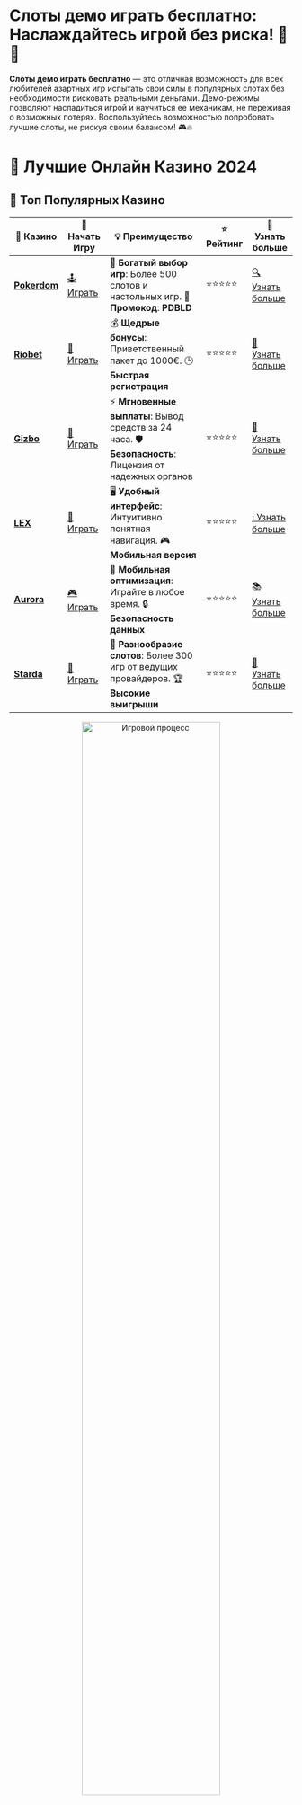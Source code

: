 # **Слоты демо играть бесплатно**: Наслаждайтесь игрой без риска! 🎰💸

**Слоты демо играть бесплатно** — это отличная возможность для всех любителей азартных игр испытать свои силы в популярных слотах без необходимости рисковать реальными деньгами. Демо-режимы позволяют насладиться игрой и научиться ее механикам, не переживая о возможных потерях. Воспользуйтесь возможностью попробовать лучшие слоты, не рискуя своим балансом! 🎮🔥

# 🎰 Лучшие Онлайн Казино 2024

## 🌟 Топ Популярных Казино

| 🎲 **Казино** | 🔗 **Начать Игру** | 💡 **Преимущество** | ⭐ **Рейтинг** | 🔗 **Узнать больше** |
|--------------|---------------------|---------------------|----------------|----------------------|
| [**Pokerdom**](https://brandplay.link/4k77v2yx) | [🕹️ Играть](https://brandplay.link/4k77v2yx) | 🎉 **Богатый выбор игр**: Более 500 слотов и настольных игр. 🎁 **Промокод**: **PDBLD** | ⭐⭐⭐⭐⭐ | [🔍 Узнать больше](https://brandplay.link/4k77v2yx) |
| [**Riobet**](https://brandplay.link/7xBLTPyj) | [🎰 Играть](https://brandplay.link/7xBLTPyj) | 💰 **Щедрые бонусы**: Приветственный пакет до 1000€. 🕒 **Быстрая регистрация** | ⭐⭐⭐⭐⭐ | [📖 Узнать больше](https://brandplay.link/7xBLTPyj) |
| [**Gizbo**](https://brandplay.link/bprXw4YV) | [🎲 Играть](https://brandplay.link/bprXw4YV) | ⚡ **Мгновенные выплаты**: Вывод средств за 24 часа. 🛡️ **Безопасность**: Лицензия от надежных органов | ⭐⭐⭐⭐⭐ | [📝 Узнать больше](https://brandplay.link/bprXw4YV) |
| [**LEX**](https://brandplay.link/zW4hdDFV) | [🤑 Играть](https://brandplay.link/zW4hdDFV) | 🖥️ **Удобный интерфейс**: Интуитивно понятная навигация. 🎮 **Мобильная версия** | ⭐⭐⭐⭐⭐ | [ℹ️ Узнать больше](https://brandplay.link/zW4hdDFV) |
| [**Aurora**](https://10trafic-stat2.com/click/668546556bcc6313411604bd/6766/13032/subaccount) | [🎮 Играть](https://10trafic-stat2.com/click/668546556bcc6313411604bd/6766/13032/subaccount) | 📱 **Мобильная оптимизация**: Играйте в любое время. 🔒 **Безопасность данных** | ⭐⭐⭐⭐⭐ | [📚 Узнать больше](https://10trafic-stat2.com/click/668546556bcc6313411604bd/6766/13032/subaccount) |
| [**Starda**](https://brandplay.link/fB7xwRFL) | [🎯 Играть](https://brandplay.link/fB7xwRFL) | 🎰 **Разнообразие слотов**: Более 300 игр от ведущих провайдеров. 🏆 **Высокие выигрыши** | ⭐⭐⭐⭐⭐ | [🔎 Узнать больше](https://brandplay.link/fB7xwRFL) |

<div align="center">
    <img src="https://i.pinimg.com/originals/87/9e/b9/879eb9354dd0699582408b68f2e253b2.gif" alt="Игровой процесс" width="70%">
</div>

## 💎 Лучшие Бонусы и Акции

| 🎲 **Казино** | 🔗 **Начать Игру** | 💡 **Преимущество** | ⭐ **Рейтинг** | 🔗 **Узнать больше** |
|--------------|---------------------|---------------------|----------------|----------------------|
| [**Kometa**](https://brandplay.link/8ZymQJV8) | [🎰 Играть](https://brandplay.link/8ZymQJV8) | 🎁 **Эксклюзивные бонусы**: Регулярные акции и промо. 🔄 **Программы лояльности** | ⭐⭐⭐⭐☆ | [🔍 Узнать больше](https://brandplay.link/8ZymQJV8) |
| [**R7**](https://brandplay.link/bMd3Yjsw) | [🕹️ Играть](https://brandplay.link/bMd3Yjsw) | 🕒 **Круглосуточная поддержка**: Всегда на связи. 💸 **Высокие лимиты** | ⭐⭐⭐⭐☆ | [📖 Узнать больше](https://brandplay.link/bMd3Yjsw) |
| [**7K**](https://brandplay.link/BvQyFShp) | [🎲 Играть](https://brandplay.link/BvQyFShp) | 🌟 **Эксклюзивные бонусы**: Только для VIP игроков. 🎉 **Сезонные акции** | ⭐⭐⭐⭐☆ | [📝 Узнать больше](https://brandplay.link/BvQyFShp) |
| [**Kent**](https://brandplay.link/Fv2WP3js) | [🤑 Играть](https://brandplay.link/Fv2WP3js) | 📈 **Высокий RTP**: Более 98%. 💼 **Профессиональная поддержка** | ⭐⭐⭐⭐☆ | [ℹ️ Узнать больше](https://brandplay.link/Fv2WP3js) |
| [**1Xslots**](https://brandplay.link/hSB1khtr) | [🎮 Играть](https://brandplay.link/hSB1khtr) | 🎉 **Множество акций**: Еженедельные бонусы и турниры. 🛡️ **Безопасность** | ⭐⭐⭐⭐☆ | [📚 Узнать больше](https://brandplay.link/hSB1khtr) |
| [**Gama**](https://brandplay.link/j6NMKsDz) | [🎯 Играть](https://brandplay.link/j6NMKsDz) | 🔍 **Интуитивный интерфейс**: Легкость использования. 🏅 **Престижные турниры** | ⭐⭐⭐⭐☆ | [🔎 Узнать больше](https://brandplay.link/j6NMKsDz) |

<div align="center">
    <img src="https://i.pinimg.com/originals/87/9e/b9/879eb9354dd0699582408b68f2e253b2.gif" alt="Игровой процесс" width="70%">
</div>

## 🚀 Быстрые Выигрыши и Поддержка

| 🎲 **Казино** | 🔗 **Начать Игру** | 💡 **Преимущество** | ⭐ **Рейтинг** | 🔗 **Узнать больше** |
|--------------|---------------------|---------------------|----------------|----------------------|
| [**Onion**](https://brandplay.link/zBGRVpQ9) | [🎰 Играть](https://brandplay.link/zBGRVpQ9) | 🤑 **Низкие ставки**: Идеально для начинающих. 🔄 **Быстрые выводы** | ⭐⭐⭐⭐☆ | [🔍 Узнать больше](https://brandplay.link/zBGRVpQ9) |
| [**Чемпион**](https://temon-gter.cfd/go/lRq?p80412p304504pcc44t17455) | [🕹️ Играть](https://temon-gter.cfd/go/lRq?p80412p304504pcc44t17455) | 🏅 **Лояльная программа**: Награды за активность. 🎁 **Ежемесячные бонусы** | ⭐⭐⭐⭐☆ | [📖 Узнать больше](https://temon-gter.cfd/go/lRq?p80412p304504pcc44t17455) |
| [**Vavada**](https://vavadapartner.pro/?promo=ea5c9275-6854-4505-94fc-95ab18221945-linkb2) | [🎲 Играть](https://vavadapartner.pro/?promo=ea5c9275-6854-4505-94fc-95ab18221945-linkb2) | 🚀 **Быстрая регистрация**: Начните играть мгновенно. 🔐 **Безопасные транзакции** | ⭐⭐⭐⭐☆ | [📝 Узнать больше](https://vavadapartner.pro/?promo=ea5c9275-6854-4505-94fc-95ab18221945-linkb2) |
| [**Friends**](https://gofriends.kim/linkb2) | [🤑 Играть](https://gofriends.kim/linkb2) | 🤝 **Социальные игры**: Играйте с друзьями. 🌐 **Мультиплатформенность** | ⭐⭐⭐⭐☆ | [ℹ️ Узнать больше](https://gofriends.kim/linkb2) |
| [**1WIN**](https://brandplay.link/smXVpBbG) | [🎮 Играть](https://brandplay.link/smXVpBbG) | 🏆 **Спортивные ставки**: Широкий выбор видов спорта. 💵 **Высокие коэффициенты** | ⭐⭐⭐⭐☆ | [📚 Узнать больше](https://brandplay.link/smXVpBbG) |
| [**Drip**](https://drp-ircp01.com/c07e6a3db) | [🎯 Играть](https://drp-ircp01.com/c07e6a3db) | 🌐 **Инновационные игры**: Новейшие игровые технологии. 🛡️ **Высокая безопасность** | ⭐⭐⭐⭐☆ | [🔎 Узнать больше](https://drp-ircp01.com/c07e6a3db) |
| [**JoyCasino**](https://rpc30.call2me.pro/?/ru/registration?apkpop=0&partner=p24970p3291217pc98f) | [🎰 Играть](https://rpc30.call2me.pro/?/ru/registration?apkpop=0&partner=p24970p3291217pc98f) | 🎁 **Приятные бонусы**: Ежедневные акции и подарки. 🕹️ **Разнообразие игр** | ⭐⭐⭐⭐☆ | [🔍 Узнать больше](https://rpc30.call2me.pro/?/ru/registration?apkpop=0&partner=p24970p3291217pc98f) |

<div align="center">
    <img src="https://i.pinimg.com/originals/87/9e/b9/879eb9354dd0699582408b68f2e253b2.gif" alt="Игровой процесс" width="70%">
</div>
---

✨ **Выбирайте лучшее казино для себя и наслаждайтесь игрой! Удачи!** ✨
![Слоты демо играть бесплатно](https://i.pinimg.com/originals/a9/29/6e/a9296ea1cf6a7c20a985e593451f0323.png)

### Почему стоит играть в **слоты демо бесплатно**? 💡🎰

1. **Безопасность и отсутствие риска**  
   В демо-режимах вы не тратите реальные деньги, поэтому не нужно переживать о потере средств. Это идеальный способ для новичков ознакомиться с игрой и понять ее особенности без финансовых последствий.

2. **Изучение игры**  
   Демо-режимы позволяют освоить игровые механики, таблицу выплат и бонусные функции без давления. Это поможет вам лучше подготовиться к игре на реальные деньги, когда вы будете уверены в своих силах.

3. **Увлекательный процесс**  
   Слоты в демо-режиме могут быть не менее увлекательными, чем в реальной игре. Множество ярких графических элементов, захватывающих анимаций и интересных бонусных раундов гарантируют удовольствие от игрового процесса.

4. **Множество слотов на выбор**  
   В большинстве онлайн-казино доступно огромное количество слотов в демо-режиме. Это дает вам возможность тестировать различные игры, выбирать те, которые вам больше всего нравятся, и изучать стратегии для будущих ставок.

### Как играть в **слоты демо бесплатно**? 🎯💡

1. **Выбор подходящего слота**  
   Прежде чем начать играть, выберите слот, который вам интересен. Многие казино предлагают огромное разнообразие игр от разных провайдеров, таких как Pragmatic Play, NetEnt, ELK Studios и других. Каждый слот имеет свои особенности, бонусы и уровни выплат.

2. **Простота начала игры**  
   Чтобы начать играть в демо-слот, достаточно зайти на сайт казино или на платформу, которая предоставляет демо-режимы. Не нужно регистрироваться или делать депозиты — просто выберите игру и начните играть прямо сейчас!

3. **Изучение механики игры**  
   Демо-режимы идеально подходят для того, чтобы изучить все механики слота. Вы можете экспериментировать с различными ставками, активировать бонусные раунды и пробовать разные стратегии, не рискуя своими деньгами.

4. **Пробуйте разные слоты**  
   Преимущество демо-игры в том, что вы можете пробовать столько слотов, сколько захотите, не беспокоясь о депозите. Это отличная возможность понять, какой слот вам подходит больше всего, прежде чем перейти к реальной игре.

### Преимущества игры в **слоты демо бесплатно** 🎉💰

1. **Идеально для новичков**  
   Для тех, кто только начинает свой путь в мире онлайн-казино, демо-режимы — это отличный способ ознакомиться с игрой и понять ее особенности. Без финансовых рисков вы можете научиться и адаптироваться.

2. **Без ограничений по времени**  
   В большинстве случаев демо-режимы не имеют ограничений по времени, поэтому вы можете играть столько, сколько захотите, и делать перерывы в любое время.

3. **Эксперименты с разными стратегиями**  
   В демо-игре вы можете свободно тестировать различные стратегии ставок, чтобы понять, какие из них работают лучше, прежде чем начать играть на реальные деньги.

4. **Шанс выиграть виртуальные деньги**  
   В некоторых демо-играх есть возможность выигрывать виртуальные деньги, которые можно использовать для тестирования других функций игры или на виртуальные бонусы. Это добавляет немного азарта, даже если ставки не настоящие.

### Популярные слоты для игры в **демо бесплатно** 🎰🔥

1. **Sweet Bonanza**  
   Один из самых популярных слотов от Pragmatic Play. С яркой темой и множеством бонусов, он идеально подходит для игры в демо-режиме. Испытайте сладкие выигрыши без риска!

2. **Gates of Olympus**  
   Слот от Pragmatic Play с потрясающей графикой и бонусами, такими как бесплатные спины и множители. Это идеальный выбор для тех, кто хочет попробовать слот с большим потенциалом выплат.

3. **Wolf Gold**  
   Слот с прекрасной темой, бонусными раундами и возможностью больших выигрышей. В демо-режиме можно изучить все особенности этого игрового автомата.

4. **Book of Dead**  
   Классика жанра с бонусами и бесплатными спинами. Этот слот от Play'n GO подойдет тем, кто хочет испытать удачу в поисках древних сокровищ.

### Советы для игры в **слоты демо бесплатно** 🎮💡

1. **Начинайте с популярных слотов**  
   Пробуйте играть в демо-режимах популярных слотов с высоким RTP. Это увеличит ваши шансы на частые выигрыши и поможет привыкнуть к механике игры.

2. **Не спешите переходить на реальные деньги**  
   Даже если вы набрали опыт в демо-режиме, не спешите переходить на ставки с реальными деньгами. Используйте демо для оттачивания навыков и понимания игры, прежде чем играть на деньги.

3. **Тестируйте разные ставки**  
   В демо-режиме можно без риска пробовать различные ставки и выбирать оптимальные для дальнейшей игры на реальные деньги.

4. **Используйте демо для изучения бонусов**  
   Многие слоты предлагают бонусные раунды, такие как бесплатные спины и множители. В демо-режиме можно ознакомиться с ними, чтобы в будущем эффективно их использовать.

### Заключение

**Слоты демо играть бесплатно** — это прекрасная возможность научиться играть, не рискуя деньгами. 🎰💸

Если вы новичок в мире онлайн-казино или хотите просто потренироваться и изучить слот, демо-режимы — это идеальный вариант. Испытайте лучшие игры без финансового давления и насладитесь азартом без риска. Удачи в ваших играх! 🎉💰
